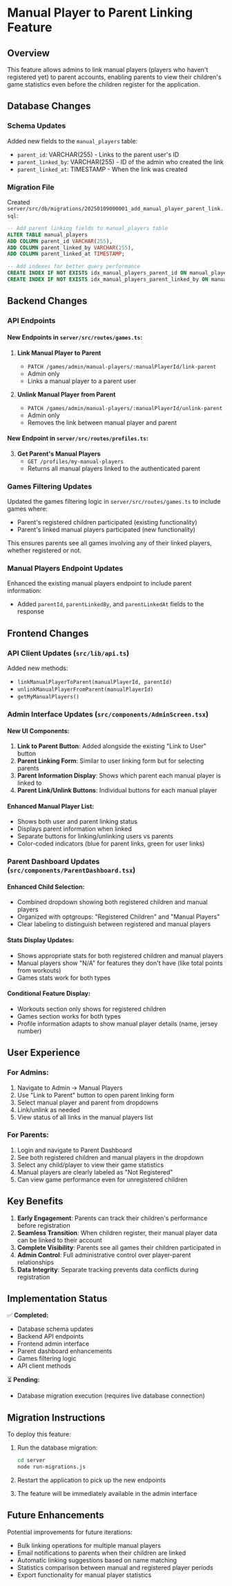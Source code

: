 # Manual Player to Parent Linking Feature

## Overview

This feature allows admins to link manual players (players who haven't registered yet) to parent accounts, enabling parents to view their children's game statistics even before the children register for the application.

## Database Changes

### Schema Updates

Added new fields to the `manual_players` table:
- `parent_id`: VARCHAR(255) - Links to the parent user's ID
- `parent_linked_by`: VARCHAR(255) - ID of the admin who created the link
- `parent_linked_at`: TIMESTAMP - When the link was created

### Migration File

Created `server/src/db/migrations/20250109000001_add_manual_player_parent_link.sql`:
```sql
-- Add parent linking fields to manual_players table
ALTER TABLE manual_players 
ADD COLUMN parent_id VARCHAR(255),
ADD COLUMN parent_linked_by VARCHAR(255),
ADD COLUMN parent_linked_at TIMESTAMP;

-- Add indexes for better query performance
CREATE INDEX IF NOT EXISTS idx_manual_players_parent_id ON manual_players(parent_id);
CREATE INDEX IF NOT EXISTS idx_manual_players_parent_linked_by ON manual_players(parent_linked_by);
```

## Backend Changes

### API Endpoints

#### New Endpoints in `server/src/routes/games.ts`:

1. **Link Manual Player to Parent**
   - `PATCH /games/admin/manual-players/:manualPlayerId/link-parent`
   - Admin only
   - Links a manual player to a parent user

2. **Unlink Manual Player from Parent**
   - `PATCH /games/admin/manual-players/:manualPlayerId/unlink-parent`
   - Admin only
   - Removes the link between manual player and parent

#### New Endpoint in `server/src/routes/profiles.ts`:

3. **Get Parent's Manual Players**
   - `GET /profiles/my-manual-players`
   - Returns all manual players linked to the authenticated parent

### Games Filtering Updates

Updated the games filtering logic in `server/src/routes/games.ts` to include games where:
- Parent's registered children participated (existing functionality)
- Parent's linked manual players participated (new functionality)

This ensures parents see all games involving any of their linked players, whether registered or not.

### Manual Players Endpoint Updates

Enhanced the existing manual players endpoint to include parent information:
- Added `parentId`, `parentLinkedBy`, and `parentLinkedAt` fields to the response

## Frontend Changes

### API Client Updates (`src/lib/api.ts`)

Added new methods:
- `linkManualPlayerToParent(manualPlayerId, parentId)`
- `unlinkManualPlayerFromParent(manualPlayerId)`
- `getMyManualPlayers()`

### Admin Interface Updates (`src/components/AdminScreen.tsx`)

#### New UI Components:
1. **Link to Parent Button**: Added alongside the existing "Link to User" button
2. **Parent Linking Form**: Similar to user linking form but for selecting parents
3. **Parent Information Display**: Shows which parent each manual player is linked to
4. **Parent Link/Unlink Buttons**: Individual buttons for each manual player

#### Enhanced Manual Player List:
- Shows both user and parent linking status
- Displays parent information when linked
- Separate buttons for linking/unlinking users vs parents
- Color-coded indicators (blue for parent links, green for user links)

### Parent Dashboard Updates (`src/components/ParentDashboard.tsx`)

#### Enhanced Child Selection:
- Combined dropdown showing both registered children and manual players
- Organized with optgroups: "Registered Children" and "Manual Players"
- Clear labeling to distinguish between registered and manual players

#### Stats Display Updates:
- Shows appropriate stats for both registered children and manual players
- Manual players show "N/A" for features they don't have (like total points from workouts)
- Games stats work for both types

#### Conditional Feature Display:
- Workouts section only shows for registered children
- Games section works for both types
- Profile information adapts to show manual player details (name, jersey number)

## User Experience

### For Admins:
1. Navigate to Admin → Manual Players
2. Use "Link to Parent" button to open parent linking form
3. Select manual player and parent from dropdowns
4. Link/unlink as needed
5. View status of all links in the manual players list

### For Parents:
1. Login and navigate to Parent Dashboard
2. See both registered children and manual players in the dropdown
3. Select any child/player to view their game statistics
4. Manual players are clearly labeled as "Not Registered"
5. Can view game performance even for unregistered children

## Key Benefits

1. **Early Engagement**: Parents can track their children's performance before registration
2. **Seamless Transition**: When children register, their manual player data can be linked to their account
3. **Complete Visibility**: Parents see all games their children participated in
4. **Admin Control**: Full administrative control over player-parent relationships
5. **Data Integrity**: Separate tracking prevents data conflicts during registration

## Implementation Status

✅ **Completed:**
- Database schema updates
- Backend API endpoints
- Frontend admin interface
- Parent dashboard enhancements  
- Games filtering logic
- API client methods

⏳ **Pending:**
- Database migration execution (requires live database connection)

## Migration Instructions

To deploy this feature:

1. Run the database migration:
   ```bash
   cd server
   node run-migrations.js
   ```

2. Restart the application to pick up the new endpoints

3. The feature will be immediately available in the admin interface

## Future Enhancements

Potential improvements for future iterations:
- Bulk linking operations for multiple manual players
- Email notifications to parents when their children are linked
- Automatic linking suggestions based on name matching
- Statistics comparison between manual and registered player periods
- Export functionality for manual player statistics